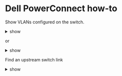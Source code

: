 # Dell PowerConnect how-to

Show VLANs configured on the switch.
<details><summary>show</summary>
<p>

```bash
console# show vlan

VLAN   Name                             Ports          Type
-----  ---------------                  -------------  --------------
1      default                          Po1-128,       Default
                                        Gi1/0/33-48,
                                        Te1/0/1-2
150    oobmgmt                          Te1/0/1-2      Static
```

</p>
</details>

or

<details><summary>show</summary>
<p>

```bash
console# show interface status


Port       Description                Duplex  Speed    Neg   Link   Flow Control
                                                             State  Status
---------  -------------------------  ------  -------  ----  ------ ------------
Gi1/0/1    bm-hyper2                  Full    1000     Auto  Up     Active
```

</p>
</details>

Find an upstream switch link
<details><summary>show</summary>
<p>

```bash
console# show  lldp remote-device all

..omitted..
Te1/0/2    1       XX:XX:XX:XX:XX:XX     xe-6/0/2            juniper-vc0

```

</p>
</details>
